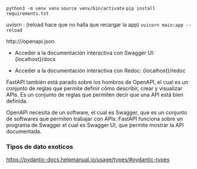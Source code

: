 `python3 -m venv venv`
`source venv/bin/activate`
`pip install requirements.txt`

uviorn <archivo>:<variable>  (reload hace que no halla que recargar la app)
`uvicorn main:app --reload`

http://<host>/openapi.json

- Acceder a la documentación interactiva con Swagger UI:
{localhost}/docs

- Acceder a la documentación interactiva con Redoc:
{localhost}/redoc


FastAPI también está parado sobre los hombros de OpenAPI, el cual es un conjunto de reglas que permite definir cómo describir, crear y visualizar APIs. Es un conjunto de reglas que permiten decir que una API está bien definida.

OpenAPI necesita de un software, el cual es Swagger, que es un conjunto de softwares que permiten trabajar con APIs. FastAPI funciona sobre un programa de Swagger el cual es Swagger UI, que permite mostrar la API documentada.


### Tipos de dato exoticos
https://pydantic-docs.helpmanual.io/usage/types/#pydantic-types